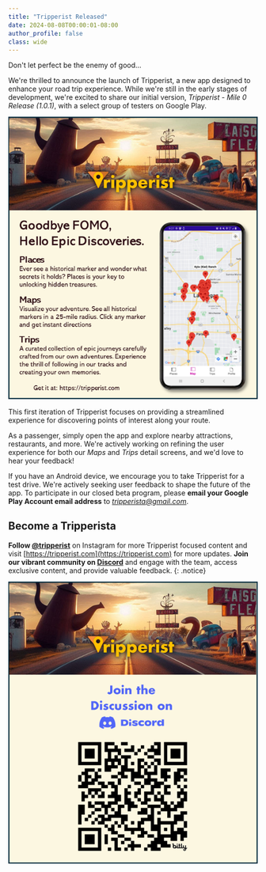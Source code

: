 ```yaml
---
title: "Tripperist Released"
date: 2024-08-08T00:00:01-08:00
author_profile: false
class: wide
---
```



Don't let perfect be the enemy of good...

We're thrilled to announce the launch of Tripperist, a new app designed to enhance your road trip experience. While we're still in the early stages of development, we're excited to share our initial version, *Tripperist - Mile 0 Release (1.0.1)*, with a select group of testers on Google Play.

![Tripperist Level-Up Your Road Trip.](/assets/images/posts/TripperistPromo.png)

This first iteration of Tripperist focuses on providing a streamlined experience for discovering points of interest along your route.

As a passenger, simply open the app and explore nearby attractions, restaurants, and more. We're actively working on refining the user experience for both our *Maps* and *Trips* detail screens, and we'd love to hear your feedback!

If you have an Android device, we encourage you to take Tripperist for a test drive. We're actively seeking user feedback to shape the future of the app. To participate in our closed beta program, please **email your Google Play Account email address** to *tripperista@gmail.com*.

## Become a Tripperista

**Follow [@tripperist](https://instagram.com/tripperist)** on Instagram for more Tripperist focused content and visit [https://tripperist.com](https://tripperist.com) for more updates. **Join our vibrant community on [Discord](https://bit.ly/3yuxsZU)** and engage with the team, access exclusive content, and provide valuable feedback.
{: .notice}

![Tripperist Level-Up Your Road Trip.](/assets/images/posts/TripperistDiscord.png)
